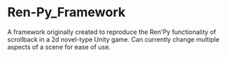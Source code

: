 # Ren-Py_Framework
A framework originally created to reproduce the Ren'Py functionality of scrollback in a 2d novel-type Unity game. Can currently change multiple aspects of a scene for ease of use.
